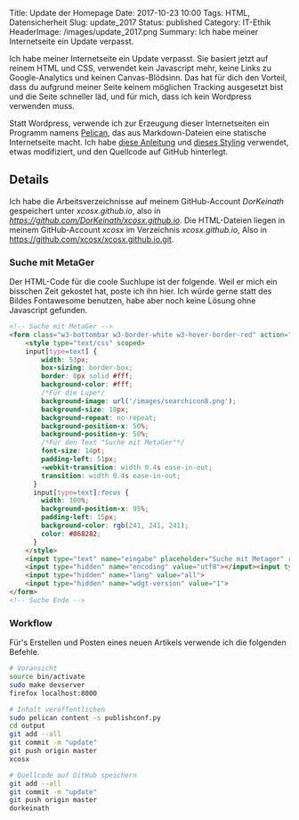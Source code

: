 Title: Update der Homepage
Date: 2017-10-23 10:00
Tags: HTML, Datensicherheit 
Slug: update_2017
Status: published
Category: IT-Ethik
HeaderImage: /images/update_2017.png
Summary: Ich habe meiner Internetseite ein Update verpasst.

Ich habe meiner Internetseite ein Update verpasst. Sie basiert jetzt auf reinem HTML und CSS, verwendet kein Javascript mehr, keine Links zu Google-Analytics und keinen Canvas-Blödsinn. Das hat für dich den Vorteil, dass du aufgrund meiner Seite keinem möglichen Tracking ausgesetzt bist und die Seite schneller läd, und für mich, dass ich kein Wordpress verwenden muss.

Statt Wordpress, verwende ich zur Erzeugung dieser Internetseiten ein Programm namens [Pelican](http://getpelican.com/), das aus Markdown-Dateien eine statische Internetseite macht. Ich habe [diese Anleitung](http://mathamy.com/migrating-to-github-pages-using-pelican.html) und [dieses Styling](https://github.com/art1fa/minimalX) verwendet, etwas modifiziert, und den Quellcode auf GitHub hinterlegt.

## Details
Ich habe die Arbeitsverzeichnisse auf meinem GitHub-Account *DorKeinath* gespeichert unter *xcosx.github.io*, also in *https://github.com/DorKeinath/xcosx.github.io*.
Die HTML-Dateien liegen in meinem GitHub-Account *xcosx* im Verzeichnis *xcosx.github.io*, Also in https://github.com/xcosx/xcosx.github.io.git.

### Suche mit MetaGer
Der HTML-Code für die coole Suchlupe ist der folgende. Weil er mich ein bisschen Zeit gekostet hat, poste ich ihn hier. Ich würde gerne statt des Bildes Fontawesome benutzen, habe aber noch keine Lösung ohne Javascript gefunden.

```HTML
<!-- Suche mit MetaGer -->
<form class="w3-bottombar w3-border-white w3-hover-border-red" action="https://metager.de//meta/meta.ger3" method="get" accept-charset="UTF-8">
    <style type="text/css" scoped>
    input[type=text] {
        width: 53px;
        box-sizing: border-box;
        border: 0px solid #fff;
        background-color: #fff;
        /*Für die Lupe*/
        background-image: url('/images/searchicon8.png');
        background-size: 18px;
        background-repeat: no-repeat;
        background-position-x: 50%;
        background-position-y: 50%;
        /*Für den Text "Suche mit MetaGer"*/
        font-size: 14pt;
        padding-left: 51px;
        -webkit-transition: width 0.4s ease-in-out;
        transition: width 0.4s ease-in-out;
      }
      input[type=text]:focus {
        width: 100%;
        background-position-x: 95%;
        padding-left: 15px;
        background-color: rgb(241, 241, 241);
        color: #868282;
      }
    </style>
    <input type="text" name="eingabe" placeholder="Suche mit Metager" required></input>
    <input type="hidden" name="encoding" value="utf8"></input><input type="hidden" name="site" value="xcosx.de">
    <input type="hidden" name="lang" value="all">
    <input type="hidden" name="wdgt-version" value="1">
</form>
<!-- Suche Ende -->
```

### Workflow
Für's Erstellen und Posten eines neuen Artikels verwende ich die folgenden Befehle.

```bash
# Voransicht
source bin/activate
sudo make devserver
firefox localhost:8000

# Inhalt veröffentlichen
sudo pelican content -s publishconf.py
cd output
git add --all
git commit -m "update"
git push origin master
xcosx

# Quellcode auf GitHub speichern
git add --all
git commit -m "update"
git push origin master
dorkeinath
```
